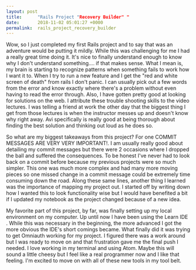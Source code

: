 ```yaml
---
layout: post
title:      "Rails Project "Recovery Builder" "
date:       2018-11-02 05:01:27 +0000
permalink:  rails_project_recovery_builder
---
```



Wow, so I just completed my first Rails project and to say that was an adventure would be putting it mildly.  While this was challenging for me I had a really great time doing it. It's nice to finally understand enough to know why I don't understand something.... if that makes sense. What I mean is, my brain is starting to recognize patterns when something fails to work how I want it to.  When I try to run a new feature and I get the "red and white screen of death" from rails I don't panic. I can usually pick out a few words from the error and know exactly where there's a problem without even having to read the error through. Also, I have gotten pretty good at looking for solutions on the web.  I attribute these trouble shooting skills to the video lectures. I was telling a friend at work the other day that the biggest thing I get from those lectures is when the instructor messes up and doesn't know why right away. Avi specifically is really good at being thorough about finding the best solution and thinking out loud as he does so.

So what are my biggest takeaways from this project? For one COMMIT MESSAGES ARE VERY VERY IMPORTANT!. I am usually really good about detailing my commit messages but there were 2 occasions where I dropped the ball and suffered the consequences. To be honest I've never had to look back on a commit before because my previous projects were so much simpler. This one was much more complex and had many more moving pieces so one missed change in a commit message could be extremely time consuming down the road. Along these same lines, another thing I learned was the importance of mapping my project out. I started off by writing down how I wanted this to look functionality wise but I would have benefited a bit if I updated my notebook as the project changed because of a new idea.

My favorite part of this project, by far, was finally setting up my local environment on my computer.  Up until now I have been using the Learn IDE . While this was necessary in the beginning, the more advanced I got the more obvious the IDE's short comings became. What finally did it was trying to get Omniauth working for my project. I figured there was a work around but I was ready to move on and that frustration gave me the final push I needed. I love working in my terminal and using Atom. Maybe this will sound a little cheesy but I feel like a real programmer now and I like that feeling. I'm excited to move on with all of these new tools in my tool belt.
